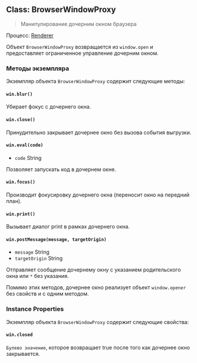 ## Class: BrowserWindowProxy

> Манипулирование дочерним окном браузера

Процесс: [Renderer](../glossary.md#renderer-process)

Объект `BrowserWindowProxy` возвращается из `window.open` и предоставляет ограниченное управление дочерним окном.

### Методы экземпляра

Экземпляр объекта `BrowserWindowProxy` содержит следующие методы:

#### `win.blur()`

Убирает фокус с дочернего окна.

#### `win.close()`

Принудительно закрывает дочернее окно без вызова события выгрузки.

#### `win.eval(code)`

* `code` String

Позволяет запускать код в дочернем окне.

#### `win.focus()`

Производит фокусировку дочернего окна (переносит окно на передний план).

#### `win.print()`

Вызывает диалог print в рамках дочернего окна.

#### `win.postMessage(message, targetOrigin)`

* `message` String
* `targetOrigin` String

Отправляет сообщение дочернему окну с указанием родительского окна или `*` без указания.

Помимо этих методов, дочернее окно реализует объект `window.opener` без свойств и с одним методом.

### Instance Properties

Экземпляр объекта `BrowserWindowProxy` содержит следующие свойства:

#### `win.closed`

`Булево значение`, которое возвращает true после того как дочернее окно закрывается.